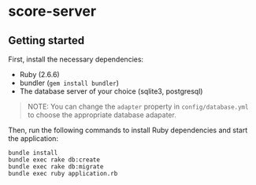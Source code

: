 # score-server
## Getting started
First, install the necessary dependencies:

* Ruby (2.6.6)
* bundler (`gem install bundler`)
* The database server of your choice (sqlite3, postgresql)

> NOTE: You can change the `adapter` property in `config/database.yml` to choose the appropriate database adapater.

Then, run the following commands to install Ruby dependencies and start the application:

```
bundle install
bundle exec rake db:create
bundle exec rake db:migrate
bundle exec ruby application.rb
```